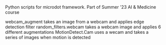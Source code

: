 Python scripts for microdot framework. Part of Summer '23 AI & Medicine course

webcam_augment takes an image from a webcam and applies edge detection filter
random_filters.webcam takes a webcam image and applies 6 different augmentations
MotionDetect.Cam uses a wecam and takes a series of images when motion is detected
